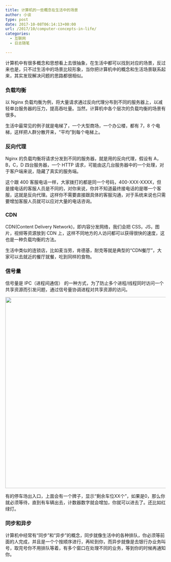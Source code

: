 ```yaml
---
title: 计算机的一些概念在生活中的场景
author: 小谈
type: post
date: 2017-10-08T06:14:13+00:00
url: /2017/10/computer-concepts-in-life/
categories:
  - 互联网
  - 日志随笔

---
```

计算机中有很多概念和思想看上去很抽象，在生活中都可以找到对应的场景，反过来也是，只不过生活中的场景比较形象，当你把计算机中的概念和生活场景联系起来，其实发现解决问题的思路都很相似。

<!--more-->

### 负载均衡

以 Nginx 负载均衡为例，将大量请求通过反向代理分布到不同的服务器上，以减轻单台服务器的压力，提高吞吐量。当然，计算机中各个层次的负载均衡的场景有很多。

生活中最常见的例子就是电梯了，一个大型商场，一个办公楼，都有 7，8 个电梯，这样把人群分散开来，“平均”到每个电梯上。

### 反向代理

Nginx 的负载均衡将请求分发到不同的服务器，就是用的反向代理，假设有 A，B，C，D 四台服务器，一个 HTTP 请求，可能由这几台服务器中的一个处理，对于客户端来说，隐藏了真实的服务端。

这个跟 400 客服电话一样，大家拨打的都是同一个号码，400-XXX-XXXX，但是接电话的客服人员是不同的，对你来说，你并不知道最终接电话的是哪一个客服，这就是反向代理。这样你不需要直接跟具体的客服沟通，对于系统来说也只需要增加客服人员就可以应对大量的电话咨询。

### CDN

CDN(Content Delivery Network)，即内容分发网络，我们会把 CSS，JS，图片，视频等资源放到 CDN 上，这样不同地方的人访问都可以获得很快的速度，这也是一种负载均衡的方法。

生活中类似的连锁店，比如麦当劳，肯德基，耐克等就是典型的“CDN餐厅”，大家可以去就近的餐厅就餐，吃到同样的食物。

### 信号量

信号量是 IPC（进程间通信） 的一种方式，为了防止多个进程/线程同时访问一个共享资源而引发问题，通过信号量协调进程对共享资源的访问。

<img class="aligncenter wp-image-11717 size-full" src="https://blog.tanteng.me/wp-content/uploads/2017/10/201609201616021767.jpg" alt="" width="800" height="600" />

有的停车场出入口，上面会有一个牌子，显示“剩余车位XX个”，如果是0，那么你就必须等待，直到有车辆出去，计数器数字就会增加，你就可以进去了。还比如红绿灯。

### 同步和异步

计算机中经常有“同步”和“异步”的概念，同步就像生活中的各种排队，你必须等前面的人完成，并且是一个个按顺序进行，再轮到你，而异步就像是去银行办业务叫号，取完号你不用排队等着，有多个窗口在处理不同的业务，等到你的时候再通知你。